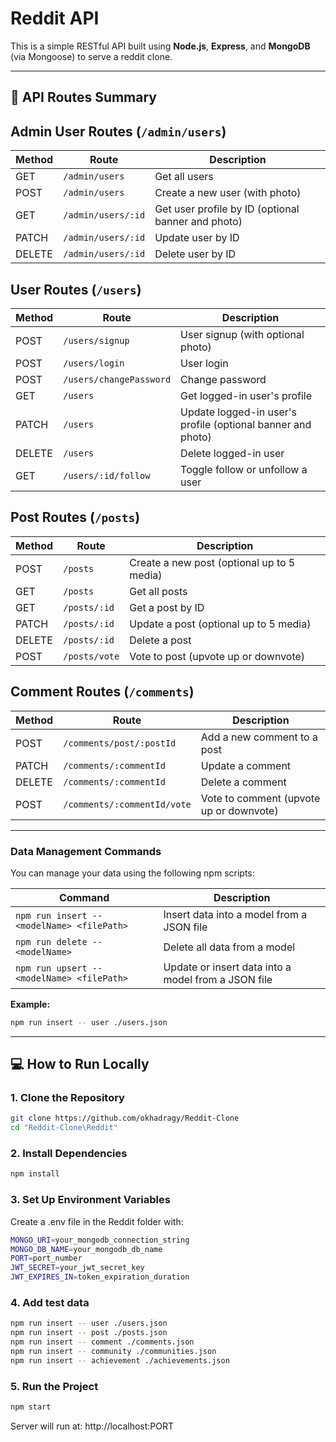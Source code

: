 # Reddit API

This is a simple RESTful API built using **Node.js**, **Express**, and **MongoDB** (via Mongoose) to serve a reddit clone.

---

## 🚀 API Routes Summary

## Admin User Routes (`/admin/users`)

| Method | Route                | Description                                                |
|--------|----------------------|------------------------------------------------------------|
| GET    | `/admin/users`       | Get all users                                              |
| POST   | `/admin/users`       | Create a new user (with photo)                             |
| GET    | `/admin/users/:id`   | Get user profile by ID (optional banner and photo)         |
| PATCH  | `/admin/users/:id`   | Update user by ID                                          |
| DELETE | `/admin/users/:id`   | Delete user by ID                                          |

## User Routes (`/users`)

| Method | Route                  | Description                                                 |
|--------|------------------------|-------------------------------------------------------------|
| POST   | `/users/signup`        | User signup (with optional photo)                           |
| POST   | `/users/login`         | User login                                                  |
| POST   | `/users/changePassword`| Change password                                             |
| GET    | `/users`               | Get logged-in user's profile                                |
| PATCH  | `/users`               | Update logged-in user's profile (optional banner and photo) |
| DELETE | `/users`               | Delete logged-in user                                       |
| GET    | `/users/:id/follow`    | Toggle follow or unfollow a user                            |


## Post Routes (`/posts`)

| Method | Route              | Description                                |
|--------|--------------------|--------------------------------------------|
| POST   | `/posts`           | Create a new post (optional up to 5 media) |
| GET    | `/posts`           | Get all posts                              |
| GET    | `/posts/:id`       | Get a post by ID                           |
| PATCH  | `/posts/:id`       | Update a post  (optional up to 5 media)    |
| DELETE | `/posts/:id`       | Delete a post                              |
| POST   | `/posts/vote`      | Vote to post (upvote up or downvote)       |

## Comment Routes (`/comments`)

| Method | Route                        | Description                              |
|--------|------------------------------|------------------------------------------|
| POST   | `/comments/post/:postId`     | Add a new comment to a post              |
| PATCH  | `/comments/:commentId`       | Update a comment                         |
| DELETE | `/comments/:commentId`       | Delete a comment                         |
| POST   | `/comments/:commentId/vote`  | Vote to comment (upvote up or downvote)  |

---

### Data Management Commands

You can manage your data using the following npm scripts:

| Command                                    | Description                                         |
|--------------------------------------------|-----------------------------------------------------|
| `npm run insert -- <modelName> <filePath>` | Insert data into a model from a JSON file           |
| `npm run delete -- <modelName>`            | Delete all data from a model                        |
| `npm run upsert -- <modelName> <filePath>` | Update or insert data into a model from a JSON file |

**Example:**

```bash
npm run insert -- user ./users.json
```

---
## 💻 How to Run Locally

### 1. Clone the Repository

```bash
git clone https://github.com/okhadragy/Reddit-Clone
cd "Reddit-Clone\Reddit"
```

### 2. Install Dependencies

```bash
npm install
```

### 3. Set Up Environment Variables

Create a .env file in the Reddit folder with:

```bash
MONGO_URI=your_mongodb_connection_string
MONGO_DB_NAME=your_mongodb_db_name
PORT=port_number
JWT_SECRET=your_jwt_secret_key
JWT_EXPIRES_IN=token_expiration_duration
```

### 4. Add test data

```bash
npm run insert -- user ./users.json
npm run insert -- post ./posts.json
npm run insert -- comment ./comments.json
npm run insert -- community ./communities.json
npm run insert -- achievement ./achievements.json
```

### 5. Run the Project

```bash
npm start
```

Server will run at: http://localhost:PORT

